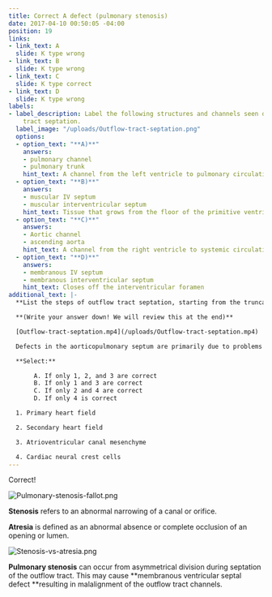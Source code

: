 ```yaml
---
title: Correct A defect (pulmonary stenosis)
date: 2017-04-10 00:50:05 -04:00
position: 19
links:
- link_text: A
  slide: K type wrong
- link_text: B
  slide: K type wrong
- link_text: C
  slide: K type correct
- link_text: D
  slide: K type wrong
labels:
- label_description: Label the following structures and channels seen during outflow
    tract septation.
  label_image: "/uploads/Outflow-tract-septation.png"
  options:
  - option_text: "**A)**"
    answers:
    - pulmonary channel
    - pulmonary trunk
    hint_text: A channel from the left ventricle to pulmonary circulation
  - option_text: "**B)**"
    answers:
    - muscular IV septum
    - muscular interventricular septum
    hint_text: Tissue that grows from the floor of the primitive ventricle
  - option_text: "**C)**"
    answers:
    - Aortic channel
    - ascending aorta
    hint_text: A channel from the right ventricle to systemic circulation
  - option_text: "**D)**"
    answers:
    - membranous IV septum
    - membranous interventricular septum
    hint_text: Closes off the interventricular foramen
additional_text: |-
  **List the steps of outflow tract septation, starting from the truncal ridges (cushions) and ending with a complete interventricular septum.**

  **(Write your answer down! We will review this at the end)**

  [Outflow-tract-septation.mp4](/uploads/Outflow-tract-septation.mp4)

  Defects in the aorticopulmonary septum are primarily due to problems with which of the following?

  **Select:**

       A. If only 1, 2, and 3 are correct
       B. If only 1 and 3 are correct
       C. If only 2 and 4 are correct
       D. If only 4 is correct

  1. Primary heart field

  2. Secondary heart field

  3. Atrioventricular canal mesenchyme

  4. Cardiac neural crest cells
---
```


Correct!

![Pulmonary-stenosis-fallot.png](/uploads/Pulmonary-stenosis-fallot.png)

**Stenosis** refers to an abnormal narrowing of a canal or orifice.

**Atresia** is defined as an abnormal absence or complete occlusion of an opening or lumen.

![Stenosis-vs-atresia.png](/uploads/Stenosis-vs-atresia.png)

**Pulmonary stenosis** can occur from asymmetrical division during septation of the outflow tract. This may cause **membranous ventricular septal defect **resulting in malalignment of the outflow tract channels.
